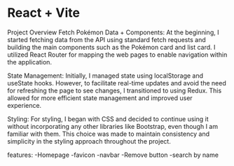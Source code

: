 # React + Vite



Project Overview
Fetch Pokémon Data + Components:
At the beginning, I started fetching data from the API using standard fetch requests and building the main components such as the Pokémon card and list card. I utilized React Router for mapping the web pages to enable navigation within the application.

State Management:
Initially, I managed state using localStorage and useState hooks. However, to facilitate real-time updates and avoid the need for refreshing the page to see changes, I transitioned to using Redux. This allowed for more efficient state management and improved user experience.

Styling:
For styling, I began with CSS and decided to continue using it without incorporating any other libraries like Bootstrap, even though I am familiar with them. This choice was made to maintain consistency and simplicity in the styling approach throughout the project.

features:
-Homepage
-favicon
-navbar
-Remove button
-search by name

